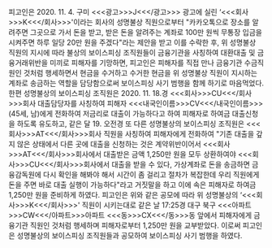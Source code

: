 피고인은 2020. 11. 4. 구미 <<<광고>>>J<<</광고>>> 광고에 실린 ‘<<<회사>>>K<<</회사>>>'이라는 회사의 성명불상 직원으로부터 "카카오톡으로 장소를 알려주면 그곳으로 가서 돈을 받고, 받은 돈을 알려주는 계좌로 100만 원씩 무통장 입금을 시켜주면 하루 일당 20만 원을 주겠다"라는 제안을 받고 이를 수락한 후, 위 성명불상 직원의 지시에 따라 불상의 보이스피싱 조직원들이 금융기관을 사칭하여 대환대출 및 금융거래위반을 미끼로 피해자를 기망하면, 피고인은 피해자를 직접 만나 금융기관 수금직원인 것처럼 행세하면서 현금을 수거하고 수거한 현금을 위 성명불상 직원이 지시하는 계좌로 송금하는 역할을 담당함으로써 보이스피싱 사기 범행을 함께 하기로 마음먹었다.
한편 성명불상의 보이스피싱 조직원은 2020. 11. 18.경 <<<회사>>>CU<<</회사>>>회사 대출담당자를 사칭하여 피해자 <<<내국인이름>>>CV<<</내국인이름>>>(45세, 남)에게 전화하여 저금리로 대출이 가능하다고 하여 피해자로 하여금 대출신청을 하도록 유도하고, 같은 달 19. 오전경 또 다른 성명불상의 보이스피싱 조직원은 <<<회사>>>AT<<</회사>>>회사 직원을 사칭하여 피해자에게 전화하여 "기존 대출을 갚지 않은 상태에서 다른 곳에 대출을 신청하는 것은 계약위반이어서 <<<회사>>>AT<<</회사>>>회사에서 대출받은 금액 1,250만 원을 모두 상환하여야 <<<회사>>>CU<<</회사>>>회사에서 대출을 받을 수 있다, 가상계좌로 돈을 송금하면 금융감독원에 다시 확인을 해봐야 해서 시간이 좀 걸리고 절차가 복잡한데 우리 직원에게 돈을 주면 바로 대출 실행이 가능하다"라고 거짓말을 하고 이에 속은 피해자로 하여금 1,250만 원을 준비하게 하였다.
피고인은 위와 같은 공모에 따라 위 성명불상의 ‘<<<회사>>>K<<</회사>>>' 직원이 시키는대로 같은 날 17:25경 대구 북구 <<<아파트>>>CW<<</아파트>>>아파트 <<<동>>>CX<<</동>>>동 앞에서 피해자에게 금융기관 직원인 것처럼 행세하며 피해자로부터 1,250만 원을 교부받았다.
이로써 피고인은 성명불상의 보이스피싱 조직원들과 공모하여 보이스피싱 사기 범행을 하였다.